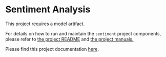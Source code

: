 # Sentiment Analysis

This project requires a model artifact.

For details on how to run and maintain the `sentiment` project components, please refer to
[the project README](../README.md) and [the project manuals.](../README.md)


Please find this project documentation [here](https://onclusive.atlassian.net/wiki/spaces/ML/pages/3192815818/Sentiment).
